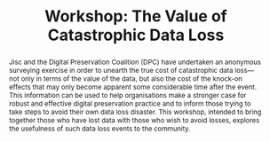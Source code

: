 ---
abstract: Jisc and the Digital Preservation Coalition (DPC) have undertaken an anonymous
  surveying exercise in order to unearth the true cost of catastrophic data loss—not
  only in terms of the value of the data, but also the cost of the knock-on effects
  that may only become apparent some considerable time after the event. This information
  can be used to help organisations make a stronger case for robust and effective
  digital preservation practice and to inform those trying to take steps to avoid
  their own data loss disaster. This workshop, intended to bring together those who
  have lost data with those who wish to avoid losses, explores the usefulness of such
  data loss events to the community.
creators:
- Stokes, Paul
date: null
document_url: https://az659834.vo.msecnd.net/eventsairwesteuprod/production-inconference-public/c412bc3250f14080845eca46e1dd2a1f
grand_parent: iPRES
institutions:
- Jisc
keywords:
- sustainability
- cost
- value
- risk
- data
landing_page_url: null
language: eng
layout: publication
license: CC-BY 4.0 International
notes_url: null
parent: iPRES 2022
publication_type: workshop
size: null
slides_url: null
source_name: iPRES
stream_url: null
title: 'Workshop: The Value of Catastrophic Data Loss'
year: 2022
---